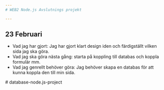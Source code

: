 ```yaml
---
# WEB2 Node.js Avslutnings projekt

---
```


## 23 Februari
- Vad jag har gjort: Jag har gjort klart design iden och färdigställt vilken sida jag ska göra.
- Vad jag ska göra nästa gång: starta på koppling till databas och koppla formulär mm.
- Vad jag genrellt behöver göra: Jag behöver skapa en databas för att kunna koppla den till min sida.

#   d a t a b a s e - n o d e . j s - p r o j e c t  
 